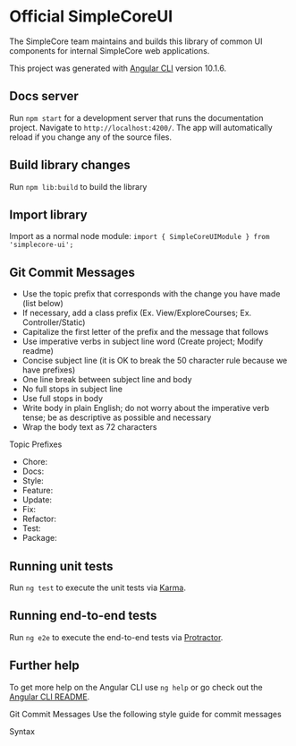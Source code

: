 # Official SimpleCoreUI
The SimpleCore team maintains and builds this library of common UI components for internal SimpleCore web applications.

This project was generated with [Angular CLI](https://github.com/angular/angular-cli) version 10.1.6.

## Docs server

Run `npm start` for a development server that runs the documentation project. Navigate to `http://localhost:4200/`. The app will automatically reload if you change any of the source files.

## Build library changes
Run `npm lib:build` to build the library

## Import library
Import as a normal node module: `import { SimpleCoreUIModule } from 'simplecore-ui';`

## Git Commit Messages
- Use the topic prefix that corresponds with the change you have made (list below)
- If necessary, add a class prefix (Ex. View/ExploreCourses; Ex. Controller/Static)
- Capitalize the first letter of the prefix and the message that follows
- Use imperative verbs in subject line word (Create project; Modify readme)
- Concise subject line (it is OK to break the 50 character rule because we have prefixes)
- One line break between subject line and body
- No full stops in subject line
- Use full stops in body
- Write body in plain English; do not worry about the imperative verb tense; be as descriptive as possible and necessary
- Wrap the body text as 72 characters

Topic Prefixes
- Chore:
- Docs:
- Style:
- Feature:
- Update:
- Fix:
- Refactor:
- Test:
- Package:

## Running unit tests

Run `ng test` to execute the unit tests via [Karma](https://karma-runner.github.io).

## Running end-to-end tests

Run `ng e2e` to execute the end-to-end tests via [Protractor](http://www.protractortest.org/).

## Further help

To get more help on the Angular CLI use `ng help` or go check out the [Angular CLI README](https://github.com/angular/angular-cli/blob/master/README.md).

Git Commit Messages
Use the following style guide for commit messages

Syntax
